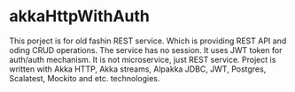 # akkaHttpWithAuth


This porject is  for old fashin REST service. Which is providing REST API and oding CRUD operations.
The service has no session. It uses JWT token for auth/auth mechanism. It is not microservice, just REST service.
Project is written with Akka HTTP, Akka streams, Alpakka JDBC, JWT, Postgres, Scalatest, Mockito and etc. technologies.
